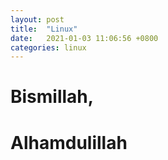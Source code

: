 ```yaml
---
layout: post
title:  "Linux"
date:   2021-01-03 11:06:56 +0800
categories: linux
---
```


# Bismillah,




# Alhamdulillah
